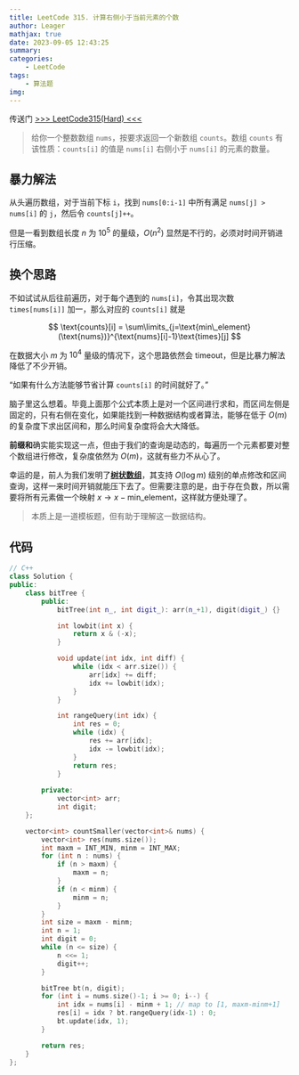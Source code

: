 ```yaml
---
title: LeetCode 315. 计算右侧小于当前元素的个数
author: Leager
mathjax: true
date: 2023-09-05 12:43:25
summary:
categories:
    - LeetCode
tags:
    - 算法题
img:
---
```


传送门 [>>> LeetCode315(Hard) <<<](https://leetcode.cn/problems/count-of-smaller-numbers-after-self/)

<!--more-->

> 给你一个整数数组 `nums`，按要求返回一个新数组 `counts`。数组 `counts` 有该性质：`counts[i]` 的值是 `nums[i]` 右侧小于 `nums[i]` 的元素的数量。

## 暴力解法

从头遍历数组，对于当前下标 `i`，找到 `nums[0:i-1]` 中所有满足 `nums[j] > nums[i]` 的 `j`，然后令 `counts[j]++`。

但是一看到数组长度 $n$ 为 $10^5$ 的量级，$O(n^2)$ 显然是不行的，必须对时间开销进行压缩。

## 换个思路

不如试试从后往前遍历，对于每个遇到的 `nums[i]`，令其出现次数 `times[nums[i]]` 加一，那么对应的 `counts[i]` 就是

$$
\text{counts}[i] = \sum\limits_{j=\text{min\_element}(\text{nums})}^{\text{nums}[i]-1}\text{times}[j]
$$

在数据大小 $m$ 为 $10^4$ 量级的情况下，这个思路依然会 timeout，但是比暴力解法降低了不少开销。

“如果有什么方法能够节省计算 `counts[i]` 的时间就好了。”

脑子里这么想着。毕竟上面那个公式本质上是对一个区间进行求和，而区间左侧是固定的，只有右侧在变化，如果能找到一种数据结构或者算法，能够在低于 $O(m)$ 的复杂度下求出区间和，那么时间复杂度将会大大降低。

**前缀和**确实能实现这一点，但由于我们的查询是动态的，每遍历一个元素都要对整个数组进行修改，复杂度依然为 $O(m)$，这就有些力不从心了。

幸运的是，前人为我们发明了[**树状数组**](../../Data-Structure/树状数组)，其支持 $O(\log m)$ 级别的单点修改和区间查询，这样一来时间开销就能压下去了。但需要注意的是，由于存在负数，所以需要将所有元素做一个映射 $x\rightarrow x-\text{min\_element}$，这样就方便处理了。

> 本质上是一道模板题，但有助于理解这一数据结构。

## 代码

```c++
// C++
class Solution {
public:
    class bitTree {
        public:
            bitTree(int n_, int digit_): arr(n_+1), digit(digit_) {}

            int lowbit(int x) {
                return x & (-x);
            }

            void update(int idx, int diff) {
                while (idx < arr.size()) {
                    arr[idx] += diff;
                    idx += lowbit(idx);
                }
            }

            int rangeQuery(int idx) {
                int res = 0;
                while (idx) {
                    res += arr[idx];
                    idx -= lowbit(idx);
                }
                return res;
            }
        
        private:
            vector<int> arr;
            int digit;
    };

    vector<int> countSmaller(vector<int>& nums) {
        vector<int> res(nums.size());
        int maxm = INT_MIN, minm = INT_MAX;
        for (int n : nums) {
            if (n > maxm) {
                maxm = n;
            }
            if (n < minm) {
                minm = n;
            }
        }
        int size = maxm - minm;
        int n = 1;
        int digit = 0;
        while (n <= size) {
            n <<= 1;
            digit++;
        }

        bitTree bt(n, digit);
        for (int i = nums.size()-1; i >= 0; i--) {
            int idx = nums[i] - minm + 1; // map to [1, maxm-minm+1]
            res[i] = idx ? bt.rangeQuery(idx-1) : 0;
            bt.update(idx, 1);
        }

        return res;
    }
};
```